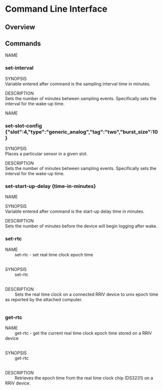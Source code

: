# Command Line Interface

## Overview

## Commands

NAME
### set-interval <sampling-interval-time-in-minutes>

SYNOPSIS<br/>
Variable entered after command is the sampling interval time in minutes.

DESCRIPTION<br/>
Sets the number of minutes between sampling events. Specifically sets the interval for the wake-up time.


NAME
### set-slot-config {"slot":4,"type":"generic_analog","tag":"two","burst_size":10}

SYNOPSIS<br/>
Places a particular sensor in a given slot.

DESCRIPTION<br/>
Sets the number of minutes between sampling events. Specifically sets the interval for the wake-up time.

### set-start-up-delay {time-in-minutes}
NAME

SYNOPSIS<br/>
Variable entered after command is the start-up delay time in minutes.

DESCRIPTION<br/>
Sets the number of minutes before the device will begin logging after wake.

### set-rtc

NAME<br/>
&nbsp;&nbsp;&nbsp;&nbsp;&nbsp;&nbsp;&nbsp;
set-rtc - set real time clock epoch time<br/><br/>

SYNOPSIS<br/>
&nbsp;&nbsp;&nbsp;&nbsp;&nbsp;&nbsp;&nbsp;
set-rtc<br/><br/>

DESCRIPTION<br/>
&nbsp;&nbsp;&nbsp;&nbsp;&nbsp;&nbsp;&nbsp;
Sets the real time clock on a connected RRIV device to unix epoch time as reported by the attached computer.<br/>
<br/>

### get-rtc

NAME<br/>
&nbsp;&nbsp;&nbsp;&nbsp;&nbsp;&nbsp;&nbsp;
get-rtc - get the current real time clock epoch time stored on a RRIV device<br/><br/>

SYNOPSIS<br/>
&nbsp;&nbsp;&nbsp;&nbsp;&nbsp;&nbsp;&nbsp;
get-rtc<br/><br/>

DESCRIPTION<br/>
&nbsp;&nbsp;&nbsp;&nbsp;&nbsp;&nbsp;&nbsp;
Retrieves the epoch time from the real time clock chip (DS3231) on a RRIV device.
<br/>
